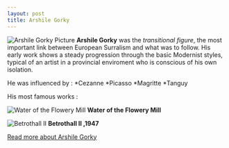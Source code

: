 ```yaml
---
layout: post
title: Arshile Gorky
---
```

![Arshile Gorky Picture](http://uploads8.wikiart.org/images/vostanik-manuk-adoyan-%D5%A1%D6%80%D5%B7%D5%AB%D5%AC-%D5%A3%D5%B8%D6%80%D5%AF%D5%AB-%D5%BE%D5%B8%D5%BD%D5%BF%D5%A1%D5%B6%D5%AB%D5%AF-%D5%B4%D5%A1%D5%B6%D5%B8%D6%82%D5%AF-%D5%A1%D5%A4%D5%B8%D5%B5%D5%A1%D5%B6.jpg!Portrait.jpg)
**Arshile Gorky** was the *transitional figure*, the most important link between European Surralism and what was to follow. His early work shows a steady progression through the basic Modernist styles, typical of an artist in a provincial enviroment who is conscious of his own isolation.

He was influenced by :
*Cezanne
*Picasso
*Magritte
*Tanguy

His most famous works :

![Water of the Flowery Mill ](http://imgc.allpostersimages.com/images/P-473-488-90/67/6738/7F5Z100Z/posters/arshile-gorky-water-of-the-flowery-mill.jpg)
**Water of the Flowery Mill**

![Betrothall II ](https://s-media-cache-ak0.pinimg.com/236x/13/e6/d6/13e6d69862e7b0931edef8ba47ac2dab.jpg)
**Betrothall II ,1947**

[Read more about Arshile Gorky](http://www.wikiart.org/en/arshile-gorky)
